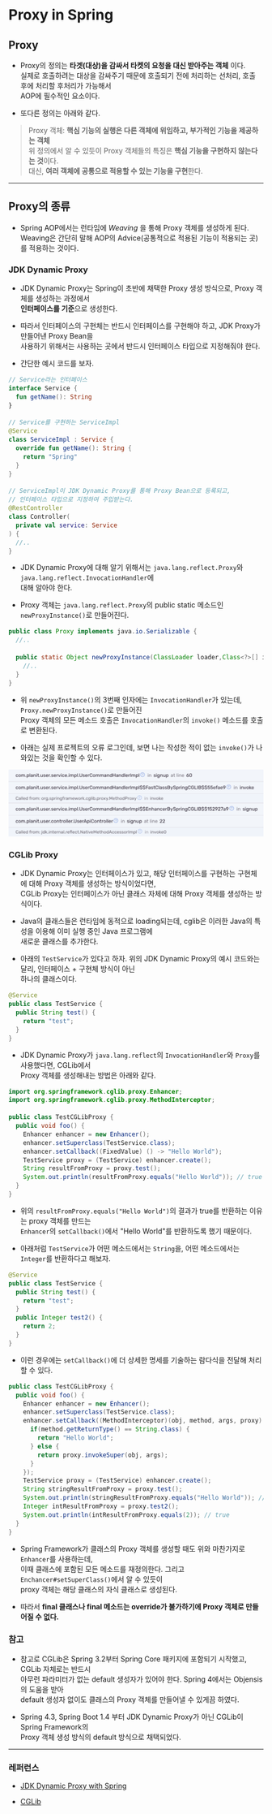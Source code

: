 # Proxy in Spring

## Proxy

- Proxy의 정의는 **타겟(대상)을 감싸서 타켓의 요청을 대신 받아주는 객체** 이다.  
  실제로 호출하려는 대상을 감싸주기 때문에 호출되기 전에 처리하는 선처리, 호출 후에 처리할 후처리가 가능해서  
  AOP에 필수적인 요소이다.

- 또다른 정의는 아래와 같다.

> Proxy 객체: **핵심 기능의 실행은 다른 객체에 위임하고, 부가적인 기능을 제공하는 객체**  
> 위 정의에서 알 수 있듯이 Proxy 객체들의 특징은 **핵심 기능을 구현하지 않는다는 것**이다.  
> 대신, **여러 객체에 공통으로 적용할 수 있는 기능을 구현**한다.

---

## Proxy의 종류

- Spring AOP에서는 런타임에 _Weaving_ 을 통해 Proxy 객체를 생성하게 된다.  
  Weaving은 간단히 말해 AOP의 Advice(공통적으로 적용된 기능이 적용되는 곳)를 적용하는 것이다.

### JDK Dynamic Proxy

- JDK Dynamic Proxy는 Spring이 초반에 채택한 Proxy 생성 방식으로, Proxy 객체를 생성하는 과정에서  
  **인터페이스를 기준**으로 생성한다.

- 따라서 인터페이스의 구현체는 반드시 인터페이스를 구현해야 하고, JDK Proxy가 만들어낸 Proxy Bean을  
  사용하기 위해서는 사용하는 곳에서 반드시 인터페이스 타입으로 지정해줘야 한다.

- 간단한 예시 코드를 보자.

```kt
// Service라는 인터페이스
interface Service {
  fun getName(): String
}

// Service를 구현하는 ServiceImpl
@Service
class ServiceImpl : Service {
  override fun getName(): String {
    return "Spring"
  }
}

// ServiceImpl이 JDK Dynamic Proxy를 통해 Proxy Bean으로 등록되고,
// 인터페이스 타입으로 지정하여 주입받는다.
@RestController
class Controller(
  private val service: Service
) {
  //..
}
```

- JDK Dynamic Proxy에 대해 알기 위해서는 `java.lang.reflect.Proxy`와 `java.lang.reflect.InvocationHandler`에  
  대해 알아야 한다.

- Proxy 객체는 `java.lang.reflect.Proxy`의 public static 메소드인 `newProxyInstance()`로 만들어진다.

```java
public class Proxy implements java.io.Serializable {
  //..

  public static Object newProxyInstance(ClassLoader loader,Class<?>[] interfaces, InvocationHandler h) {
    //..
  }
}
```

- 위 `newProxyInstance()`의 3번째 인자에는 `InvocationHandler`가 있는데, `Proxy.newProxyInstance()`로 만들어진  
  Proxy 객체의 모든 메소드 호출은 `InvocationHandler`의 `invoke()` 메소드를 호출로 변환된다.

- 아래는 실제 프로젝트의 오류 로그인데, 보면 나는 작성한 적이 없는 `invoke()`가 나와있는 것을 확인할 수 있다.

![picture 1](/images/SPRING_PROXY_INVOKE_ERROR_LOG.png)

### CGLib Proxy

- JDK Dynamic Proxy는 인터페이스가 있고, 해당 인터페이스를 구현하는 구현체에 대해 Proxy 객체를 생성하는 방식이었다면,  
  CGLib Proxy는 인터페이스가 아닌 클래스 자체에 대해 Proxy 객체를 생성하는 방식이다.

- Java의 클래스들은 런타임에 동적으로 loading되는데, cglib은 이러한 Java의 특성을 이용해 이미 실행 중인 Java 프로그램에  
  새로운 클래스를 추가한다.

- 아래의 `TestService`가 있다고 하자. 위의 JDK Dynamic Proxy의 예시 코드와는 달리, 인터페이스 + 구현체 방식이 아닌  
  하나의 클래스이다.

```java
@Service
public class TestService {
  public String test() {
    return "test";
  }
}
```

- JDK Dynamic Proxy가 `java.lang.reflect`의 `InvocationHandler`와 `Proxy`를 사용했다면, CGLib에서  
  Proxy 객체를 생성해내는 방법은 아래와 같다.

```java
import org.springframework.cglib.proxy.Enhancer;
import org.springframework.cglib.proxy.MethodInterceptor;

public class TestCGLibProxy {
  public void foo() {
    Enhancer enhancer = new Enhancer();
    enhancer.setSuperclass(TestService.class);
    enhancer.setCallback((FixedValue) () -> "Hello World");
    TestService proxy = (TestService) enhancer.create();
    String resultFromProxy = proxy.test();
    System.out.println(resultFromProxy.equals("Hello World")); // true
  }
}
```

- 위의 `resultFromProxy.equals("Hello World")`의 결과가 true를 반환하는 이유는 proxy 객체를 만드는  
  `Enhancer`의 `setCallback()`에서 "Hello World"를 반환하도록 했기 때문이다.

- 아래처럼 `TestService`가 어떤 메소드에서는 `String`을, 어떤 메소드에서는 `Integer`를 반환하다고 해보자.

```java
@Service
public class TestService {
  public String test() {
    return "test";
  }
  public Integer test2() {
    return 2;
  }
}
```

- 이런 경우에는 `setCallback()`에 더 상세한 명세를 기술하는 람다식을 전달해 처리할 수 있다.

```java
public class TestCGLibProxy {
  public void foo() {
    Enhancer enhancer = new Enhancer();
    enhancer.setSuperclass(TestService.class);
    enhancer.setCallback((MethodInterceptor)(obj, method, args, proxy) -> {
      if(method.getReturnType() == String.class) {
        return "Hello World";
      } else {
        return proxy.invokeSuper(obj, args);
      }
    });
    TestService proxy = (TestService) enhancer.create();
    String stringResultFromProxy = proxy.test();
    System.out.println(stringResultFromProxy.equals("Hello World")); // true
    Integer intResultFromProxy = proxy.test2();
    System.out.println(intResultFromProxy.equals(2)); // true
  }
}
```

- Spring Framework가 클래스의 Proxy 객체를 생성할 때도 위와 마찬가지로 `Enhancer`를 사용하는데,  
  이때 클래스에 포함된 모든 메소드를 재정의한다. 그리고 `Enchancer#setSuperClass()`에서 알 수 있듯이  
  proxy 객체는 해당 클래스의 자식 클래스로 생성된다.

- 따라서 **final 클래스나 final 메소드는 override가 불가하기에 Proxy 객체로 만들어질 수 없다.**

### 참고

- 참고로 CGLib은 Spring 3.2부터 Spring Core 패키지에 포함되기 시작했고, CGLib 자체로는 반드시  
  아무런 파라미터가 없는 default 생성자가 있어야 한다. Spring 4에서는 Objensis 의 도움을 받아  
  default 생성자 없이도 클래스의 Proxy 객체를 만들어낼 수 있게끔 하였다.

- Spring 4.3, Spring Boot 1.4 부터 JDK Dynamic Proxy가 아닌 CGLib이 Spring Framework의  
  Proxy 객체 생성 방식의 default 방식으로 채택되었다.

---

### 레퍼런스

- [JDK Dynamic Proxy with Spring](https://medium.com/@spac.valentin/java-dynamic-proxy-mechanism-and-how-spring-is-using-it-93756fc707d5)

- [CGLib](https://www.baeldung.com/cglib)
